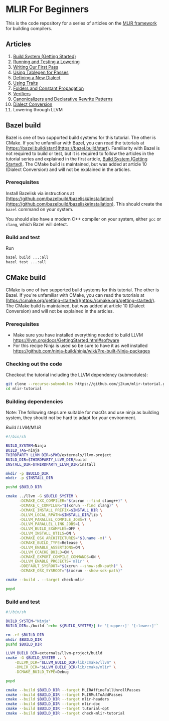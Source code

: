 # MLIR For Beginners

This is the code repository for a series of articles
on the [MLIR framework](https://mlir.llvm.org/) for building compilers.

## Articles

1. [Build System (Getting Started)](https://jeremykun.com/2023/08/10/mlir-getting-started/)
2. [Running and Testing a Lowering](https://jeremykun.com/2023/08/10/mlir-running-and-testing-a-lowering/)
3. [Writing Our First Pass](https://jeremykun.com/2023/08/10/mlir-writing-our-first-pass/)
4. [Using Tablegen for Passes](https://jeremykun.com/2023/08/10/mlir-using-tablegen-for-passes/)
5. [Defining a New Dialect](https://jeremykun.com/2023/08/21/mlir-defining-a-new-dialect/)
6. [Using Traits](https://jeremykun.com/2023/09/07/mlir-using-traits/)
7. [Folders and Constant Propagation](https://jeremykun.com/2023/09/11/mlir-folders/)
8. [Verifiers](https://jeremykun.com/2023/09/13/mlir-verifiers/)
9. [Canonicalizers and Declarative Rewrite Patterns](https://jeremykun.com/2023/09/20/mlir-canonicalizers-and-declarative-rewrite-patterns/)
10. [Dialect Conversion](https://jeremykun.com/2023/10/23/mlir-dialect-conversion/)
11. Lowering through LLVM


## Bazel build

Bazel is one of two supported build systems for this tutorial. The other is
CMake. If you're unfamiliar with Bazel, you can read the tutorials at
[https://bazel.build/start](https://bazel.build/start). Familiarity with Bazel
is not required to build or test, but it is required to follow the articles in
the tutorial series and explained in the first article, [Build System (Getting
Started)](https://jeremykun.com/2023/08/10/mlir-getting-started/). The CMake
build is maintained, but was added at article 10 (Dialect Conversion) and will
not be explained in the articles.

### Prerequisites

Install Bazelisk via instructions at
[https://github.com/bazelbuild/bazelisk#installation](https://github.com/bazelbuild/bazelisk#installation).
This should create the `bazel` command on your system.

You should also have a modern C++ compiler on your system, either `gcc` or
`clang`, which Bazel will detect.

### Build and test

Run

```bash
bazel build ...:all
bazel test ...:all
```

## CMake build

CMake is one of two supported build systems for this tutorial. The other is
Bazel. If you're unfamiliar with CMake, you can read the tutorials at
[https://cmake.org/getting-started/](https://cmake.org/getting-started/).
The CMake build is maintained, but was added at article 10 (Dialect Conversion)
and will not be explained in the articles.

### Prerequisites

* Make sure you have installed everything needed to build LLVM
https://llvm.org/docs/GettingStarted.html#software
* For this recipe Ninja is used so be sure to have it as well installed
https://github.com/ninja-build/ninja/wiki/Pre-built-Ninja-packages

### Checking out the code

Checkout the tutorial including the LLVM dependency (submodules):

```bash
git clone --recurse-submodules https://github.com/j2kun/mlir-tutorial.git
cd mlir-tutorial
```

### Building dependencies

Note: The following steps are suitable for macOs and use ninja as building
system, they should not be hard to adapt for your environment.

*Build LLVM/MLIR*

```bash
#!/bin/sh

BUILD_SYSTEM=Ninja
BUILD_TAG=ninja
THIRDPARTY_LLVM_DIR=$PWD/externals/llvm-project
BUILD_DIR=$THIRDPARTY_LLVM_DIR/build
INSTALL_DIR=$THIRDPARTY_LLVM_DIR/install

mkdir -p $BUILD_DIR
mkdir -p $INSTALL_DIR

pushd $BUILD_DIR

cmake ../llvm -G $BUILD_SYSTEM \
      -DCMAKE_CXX_COMPILER="$(xcrun --find clang++)" \
      -DCMAKE_C_COMPILER="$(xcrun --find clang)" \
      -DCMAKE_INSTALL_PREFIX=$INSTALL_DIR \
      -DLLVM_LOCAL_RPATH=$INSTALL_DIR/lib \
      -DLLVM_PARALLEL_COMPILE_JOBS=7 \
      -DLLVM_PARALLEL_LINK_JOBS=1 \
      -DLLVM_BUILD_EXAMPLES=OFF \
      -DLLVM_INSTALL_UTILS=ON \
      -DCMAKE_OSX_ARCHITECTURES="$(uname -m)" \
      -DCMAKE_BUILD_TYPE=Release \
      -DLLVM_ENABLE_ASSERTIONS=ON \
      -DLLVM_CCACHE_BUILD=ON \
      -DCMAKE_EXPORT_COMPILE_COMMANDS=ON \
      -DLLVM_ENABLE_PROJECTS='mlir' \
      -DDEFAULT_SYSROOT="$(xcrun --show-sdk-path)" \
      -DCMAKE_OSX_SYSROOT="$(xcrun --show-sdk-path)"

cmake --build . --target check-mlir

popd
```

### Build and test

```bash
#!/bin/sh

BUILD_SYSTEM="Ninja"
BUILD_DIR=./build-`echo ${BUILD_SYSTEM}| tr '[:upper:]' '[:lower:]'`

rm -rf $BUILD_DIR
mkdir $BUILD_DIR
pushd $BUILD_DIR

LLVM_BUILD_DIR=externals/llvm-project/build
cmake -G $BUILD_SYSTEM .. \
    -DLLVM_DIR="$LLVM_BUILD_DIR/lib/cmake/llvm" \
    -DMLIR_DIR="$LLVM_BUILD_DIR/lib/cmake/mlir" \
    -DCMAKE_BUILD_TYPE=Debug

popd

cmake --build $BUILD_DIR --target MLIRAffineFullUnrollPasses
cmake --build $BUILD_DIR --target MLIRMulToAddPasses
cmake --build $BUILD_DIR --target mlir-headers
cmake --build $BUILD_DIR --target mlir-doc
cmake --build $BUILD_DIR --target tutorial-opt
cmake --build $BUILD_DIR --target check-mlir-tutorial
```

